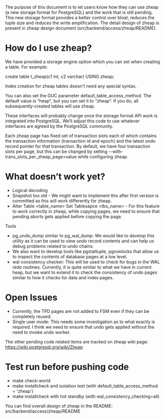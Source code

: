 The purpose of this document is to let users know how they can use zheap (a new
storage format for PostgreSQL) and the work that is still pending.  This new
storage format provides a better control over bloat, reduces the tuple size
and reduces the write amplification. The detail design of zheap is present in
zheap design document (src/backend/access/zheap/README).

How do I use zheap?
===================

We have provided a storage engine option which you can set when creating a table.
For example:

create table t_zheap(c1 int, c2 varchar) USING zheap;

Index creation for zheap tables doesn't need any special syntax.

You can also set the GUC parameter default_table_access_method.  The
default value is “heap", but you can set it to “zheap”.  If you do,
all subsequently-created tables will use zheap.

These interfaces will probably change once the storage format API work is
integrated into PostgreSQL.  We’ll adjust this code to use whatever interfaces
are agreed by the PostgreSQL community.

Each zheap page has fixed set of transaction slots each of which contains the
transaction information (transaction id and epoch) and the latest undo record
pointer for that transaction.  By default, we have four transaction slots per
page, but this can be changed by setting --with-trans_slots_per_zheap_page=value
while configuring zheap.

What doesn’t work yet?
======================
- Logical decoding
- Snapshot too old - We might want to implement this after first version is
committed as this will work differently for zheap.
- Alter Table <table_name> Set Tablesapce <tbs_name> - For this feature to work
correctly in zheap, while copying pages, we need to ensure that pending aborts
gets applied before copying the page.

Tools
- pg_undo_dump similar to pg_wal_dump:  We would like to develop this utility
as it can be used to view undo record contents and can help us debug problems
related to undo chains.
- We also want to develop tools like pgstattuple, pgrowlocks that
allow us to inspect the contents of database pages at a low level.
- wal consistency checker: This will be used to check for bugs in the WAL redo
routines.  Currently, it is quite similar to what we have in current heap, but
we want to extend it to check the consistency of undo pages similar to how it
checks for data and index pages.

Open Issues
===========
- Currently, the TPD pages are not added to FSM even if they can be completely
reused.
- Single user mode: This needs some investigation as to what exactly is required.
I think we need to ensure that undo gets applied without the need to invoke undo
worker.

The other pending code related items are tracked on zheap wiki page:
https://wiki.postgresql.org/wiki/Zheap

Test run before pushing code
============================
- make check-world
- make installcheck and isolation test (with default_table_access_method = 'zheap')
- make installcheck with hot standby (with wal_consistency_checking=all)

You can find overall design of zheap in the README: src/backend/access/zheap/README

